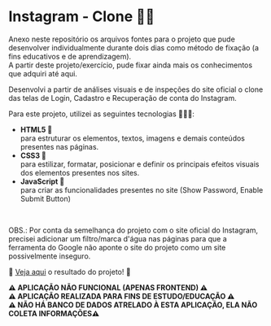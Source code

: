 # Instagram - Clone 🤳🏿 #

Anexo neste repositório os arquivos fontes para o projeto que pude desenvolver individualmente durante dois dias 
como método de fixação (a fins educativos e de aprendizagem).
<br>
A partir deste projeto/exercício, pude fixar ainda mais os conhecimentos que adquiri até aqui.
<br>

Desenvolvi a partir de análises visuais e de inspeções do site oficial o clone das telas de Login, Cadastro e Recuperação de conta
do Instagram.
<br>

Para este projeto, utilizei as seguintes tecnologias 👩🏿‍💻:
<ul>
  <li><strong>HTML5 📙</strong></li>
  para estruturar os elementos, textos, imagens e demais conteúdos presentes nas páginas.
  <li><strong>CSS3 📘</strong></li>
  para estilizar, formatar, posicionar e definir os principais efeitos visuais dos elementos presentes nos sites.
  <li><strong>JavaScript 📒</strong></li>
  para criar as funcionalidades presentes no site (Show Password, Enable Submit Button)
</ul> 
<br>

OBS.: Por conta da semelhança do projeto com o site oficial do Instagram, precisei adicionar um filtro/marca d'água nas páginas para que a 
ferramenta do Google não aponte o site do projeto como um site possivelmente inseguro.

🔗 <a href="https://eytorlima.github.io/clone-instagram/" target="_blank">Veja aqui</a> o resultado do projeto! 🔗
<br>

<strong>⚠️ APLICAÇÃO NÃO FUNCIONAL (APENAS FRONTEND) ⚠️</strong>
<br>
<strong>⚠️ APLICAÇÃO REALIZADA PARA FINS DE ESTUDO/EDUCAÇÃO ⚠️</strong>
<br>
<strong>⚠️ NÃO HÁ BANCO DE DADOS ATRELADO À ESTA APLICAÇÃO, ELA NÃO COLETA INFORMAÇÕES⚠️</strong>
